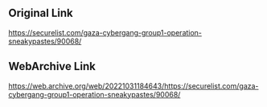 ## Original Link

https://securelist.com/gaza-cybergang-group1-operation-sneakypastes/90068/

## WebArchive Link

https://web.archive.org/web/20221031184643/https://securelist.com/gaza-cybergang-group1-operation-sneakypastes/90068/
